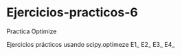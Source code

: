 # Ejercicios-practicos-6
Practica Optimize

Ejercicios prácticos usando scipy.optimeze
E1_
E2_
E3_
E4_
